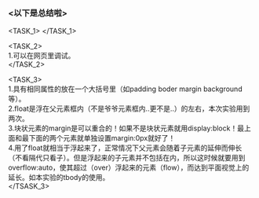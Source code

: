 <h2><LPP的web代码存放处啦></h2>

<h3><以下是总结啦></h3>

<TASK_1>
</TASK_1>

<TASK_2><br />
  1.可以在网页里调试。<br />
</TASK_2>

<TASK_3><br />
  1.具有相同属性的放在一个大括号里（如padding boder margin background等）。<br />
  2.float是浮在父元素框内（不是爷爷元素框内..更不是..）的左右，本次实验用到两次。<br />
  3.块状元素的margin是可以重合的！如果不是块状元素就用display:block！最上面和最下面的两个元素就单独设置margin:0px就好了！<br />
  4.用了float就相当于浮起来了，正常情况下父元素会随着子元素的延伸而伸长（不看隔代只看子）。但是浮起来的子元素并不包括在内，所以这时候就要用到   overflow:auto，使其超过（over）浮起来的元素（flow），而达到平面视觉上的延长。如本实验的tbody的使用。<br />
</TSASK_3>
